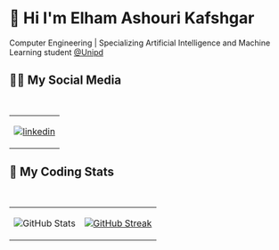 # 🤖 Hi I'm Elham Ashouri Kafshgar

Computer Engineering | Specializing Artificial Intelligence and Machine Learning student [@Unipd](https://www.unipd.it/)

## 👨‍💻 My Social Media

</br>

<table align="center">
<tr>

<td>

[![linkedin](https://www.vectorlogo.zone/logos/linkedin/linkedin-icon.svg)](https://www.linkedin.com/in/elham-ashouri-kafshgar/)

</td>

</tr>
</table>

## 💩 My Coding Stats

</br>

<table align="center">
<tr>
<td>

![GitHub Stats](https://github-readme-stats.vercel.app/api?username=elhamashouri&show_icons=true&theme=nightowl)

</td>

<td>

[![GitHub Streak](https://streak-stats.demolab.com?user=elhamashouri&theme=nightowl)](https://git.io/streak-stats)

</td>

</tr>
</table>

</div>
